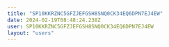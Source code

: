 ```yaml
---
title: "SP10KKRZNC5GFZJEFGSH8SNQ0CK34EQ6DPN7EJ4EW"
date: 2024-02-19T08:48:24.238Z
user: SP10KKRZNC5GFZJEFGSH8SNQ0CK34EQ6DPN7EJ4EW
layout: "users"
---
```

    